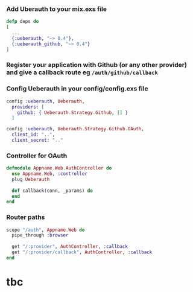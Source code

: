 ### Add Uberauth to your mix.exs file
```elixir
defp deps do
[
  ...
  {:ueberauth, "~> 0.4"},
  {:ueberauth_github, "~> 0.4"}
]
```

### Register your application with Github (or any other provider) and give a callback route eg `/auth/github/callback`

### Config Ueberauth in your config/config.exs file
```elixir
config :ueberauth, Ueberauth,
  providers: [
    github: { Ueberauth.Strategy.Github, [] }
  ]

config :ueberauth, Ueberauth.Strategy.Github.OAuth,
  client_id: "..",
  client_secret: ".."
```
### Controller for OAuth

```elixir
defmodule Appname.Web.AuthController do
  use Appname.Web, :controller
  plug Ueberauth
  
  def callback(conn, _params) do
  end
end
```

### Router paths
```elixir
scope "/auth", Appname.Web do
  pipe_through :browser
  
  get "/:provider", AuthController, :callback
  get "/:provider/callback", AuthController, :callback
end
```

# tbc
